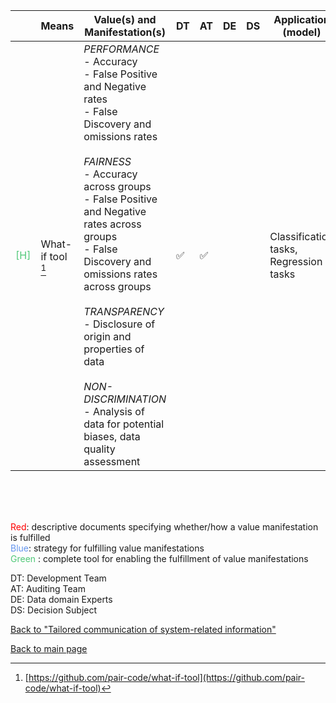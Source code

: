 |       | Means  | Value(s) and Manifestation(s)| DT|AT | DE | DS | Application (model) | Approach | Visual elements | Additional details
| ----------- |  --------------------------- | ---------------  |------------------------------|-------------| ----------------------|----------------------|----------------------------|--------------------|------------------------|--------------------------------- |
<span style="color:#50C878">[H]</span> | What-if tool [^21] | *PERFORMANCE* <br> - Accuracy <br> - False Positive and Negative rates <br> - False Discovery and omissions rates<br><br> *FAIRNESS* <br> - Accuracy across groups <br> - False Positive and Negative rates across groups <br> - False Discovery and omissions rates across groups<br><br> *TRANSPARENCY* <br> - Disclosure of origin and properties of data<br><br> *NON-DISCRIMINATION* <br> - Analysis of data for potential biases, data quality assessment | ✅| ✅| | | Classification tasks, Regression tasks| | - Confusion matrices <br> - (Two-dimensional) Histogram <br> - Scatterplots <br> - Summary statistics of datasets <br> - Partial dependence plots| Interactive modules include: list of feature values, inference values, and counterfactual controls


<br>
<br>
<br>

<span style="color:red">Red</span>: descriptive documents specifying whether/how a value manifestation is fulfilled<br>
<span style="color:#6495ED">Blue</span>: strategy for fulfilling value manifestations<br>
<span style="color:#50C878">Green</span> : complete tool for enabling the fulfillment of value manifestations <br>

DT: Development Team <br>
AT: Auditing Team <br>
DE: Data domain Experts <br>
DS: Decision Subject<br>

[^21]: [https://github.com/pair-code/what-if-tool](https://github.com/pair-code/what-if-tool)

[Back to "Tailored communication of system-related information"](../Table3A.md)

[Back to main page](../index.md)